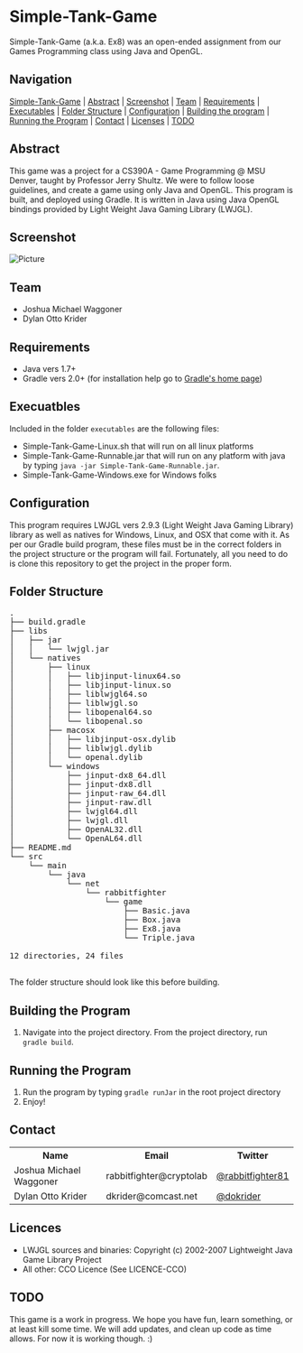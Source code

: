 Simple-Tank-Game
===============================
Simple-Tank-Game (a.k.a. Ex8) was an open-ended assignment from our Games Programming class using Java and OpenGL. 

Navigation
-----------
[Simple-Tank-Game](#tsimple-tank-game) |
[Abstract](#abstract) |
[Screenshot](#screenshot) |
[Team](#team) |
[Requirements](#requirements) |
[Executables](#executables) |
[Folder Structure](#folder-structure) |
[Configuration](#configuration) |
[Building the program](#building-the-program) |
[Running the Program](#running-the-program) |
[Contact](#contact) |
[Licenses](#licenses) |
[TODO](#todo)

Abstract
--------
This game was a project for a CS390A - Game Programming @ MSU Denver, taught by Professor Jerry Shultz. We were to follow loose guidelines, and create a game using only Java and OpenGL. This program is built, and deployed using Gradle. It is written in Java using Java OpenGL bindings provided by Light Weight Java Gaming Library (LWJGL). 

Screenshot
----------
![Picture](http://rabbitfighter.net/wp-content/uploads/2015/04/Simple-Tank-Game.png)

Team
----------------
<ul>
<li>Joshua Michael Waggoner</li>
<li>Dylan Otto Krider</li>
</ul>

Requirements
------------
<ul>
<li> Java vers 1.7+ </l1>
<li> Gradle vers 2.0+ (for installation help go to <a href="https://gradle.org/">Gradle's home page</a>)</li>
</ul>

Execuatbles
-----------
Included in the folder <code>executables</code> are the following files:
<ul>
<li>Simple-Tank-Game-Linux.sh that will run on all linux platforms </li>
<li>Simple-Tank-Game-Runnable.jar that will run on any platform with java by typing <code>java -jar Simple-Tank-Game-Runnable.jar</code>.</li>
<li>Simple-Tank-Game-Windows.exe for Windows folks</li>
</ul>

Configuration
-------------
This program requires LWJGL vers 2.9.3 (Light Weight Java Gaming Library) library as well as natives for Windows, Linux, and OSX that come with it. As per our Gradle build program, these files must be in the correct folders in the project structure or the program will fail. Fortunately, all you need to do is clone this repository to get the project in the proper form.

Folder Structure
----------------
<pre>
.
├── build.gradle
├── libs
│   ├── jar
│   │   └── lwjgl.jar
│   └── natives
│       ├── linux
│       │   ├── libjinput-linux64.so
│       │   ├── libjinput-linux.so
│       │   ├── liblwjgl64.so
│       │   ├── liblwjgl.so
│       │   ├── libopenal64.so
│       │   └── libopenal.so
│       ├── macosx
│       │   ├── libjinput-osx.dylib
│       │   ├── liblwjgl.dylib
│       │   └── openal.dylib
│       └── windows
│           ├── jinput-dx8_64.dll
│           ├── jinput-dx8.dll
│           ├── jinput-raw_64.dll
│           ├── jinput-raw.dll
│           ├── lwjgl64.dll
│           ├── lwjgl.dll
│           ├── OpenAL32.dll
│           └── OpenAL64.dll
├── README.md
└── src
    └── main
        └── java
            └── net
                └── rabbitfighter
                    └── game
                        ├── Basic.java
                        ├── Box.java
                        ├── Ex8.java
                        └── Triple.java

12 directories, 24 files

</pre>

The folder structure should look like this before building.

Building the Program
--------------------
<ol>
<li>Navigate into the project directory. From the project directory, run <code>gradle build</code>.</li>
</ol>

Running the Program
-------------------
<ol>
<li>Run the program by typing <code>gradle runJar</code> in the root project directory</li>
<li>Enjoy!</li>
</ol>

Contact
-------
<table>
  <tr>
    <th>Name</th>
    <th>Email</th>		
    <th>Twitter</th>
  </tr>
  <tr>
    <td>Joshua Michael Waggoner</td>
    <td>rabbitfighter@cryptolab</td>		
    <td><a href="https://twitter.com/rabbitfighter81">@rabbitfighter81</a></td>
  </tr>
  <tr>
    <td>Dylan Otto Krider</td>
    <td>dkrider@comcast.net</td>		
    <td><a href="https://twitter.com/dokrider">@dokrider</a></td>
  </tr>
</table>

Licences
---------
<ul>
<li>LWJGL sources and binaries: Copyright (c) 2002-2007 Lightweight Java Game Library Project</li>
<li>All other: CCO Licence (See LICENCE-CCO)</li>
</ul>

TODO
----
This game is a work in progress. We hope you have fun, learn something, or at least kill some time. We will add updates, and clean up code as time allows. For now it is working though. :)
